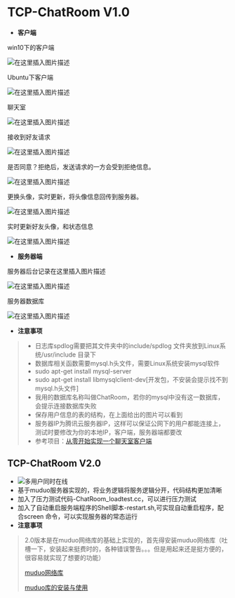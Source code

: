 # TCP-ChatRoom V1.0
 - **客户端**

 win10下的客户端

![在这里插入图片描述](https://img-blog.csdnimg.cn/20191022213925511.png)

Ubuntu下客户端

![在这里插入图片描述](https://img-blog.csdnimg.cn/20191022214033201.png)

聊天室

![在这里插入图片描述](https://img-blog.csdnimg.cn/20191022214506319.png?x-oss-process=image/watermark,type_ZmFuZ3poZW5naGVpdGk,shadow_10,text_aHR0cHM6Ly9ibG9nLmNzZG4ubmV0L3FxXzQzMzY1ODI1,size_16,color_FFFFFF,t_70)

接收到好友请求

![在这里插入图片描述](https://img-blog.csdnimg.cn/20191022214824916.png)

是否同意？拒绝后，发送请求的一方会受到拒绝信息。

![在这里插入图片描述](https://img-blog.csdnimg.cn/20191022214850469.png?x-oss-process=image/watermark,type_ZmFuZ3poZW5naGVpdGk,shadow_10,text_aHR0cHM6Ly9ibG9nLmNzZG4ubmV0L3FxXzQzMzY1ODI1,size_16,color_FFFFFF,t_70)

更换头像，实时更新，将头像信息回传到服务器。

![在这里插入图片描述](https://img-blog.csdnimg.cn/20191022215305872.png?x-oss-process=image/watermark,type_ZmFuZ3poZW5naGVpdGk,shadow_10,text_aHR0cHM6Ly9ibG9nLmNzZG4ubmV0L3FxXzQzMzY1ODI1,size_16,color_FFFFFF,t_70)

实时更新好友头像，和状态信息

![在这里插入图片描述](https://img-blog.csdnimg.cn/20191022215650713.png)

 - **服务器端**

 服务器后台记录在这里插入图片描述

 ![在这里插入图片描述](https://img-blog.csdnimg.cn/20191022214118311.png?x-oss-process=image/watermark,type_ZmFuZ3poZW5naGVpdGk,shadow_10,text_aHR0cHM6Ly9ibG9nLmNzZG4ubmV0L3FxXzQzMzY1ODI1,size_16,color_FFFFFF,t_70)

服务器数据库

![在这里插入图片描述](https://img-blog.csdnimg.cn/20191022214157655.png?x-oss-process=image/watermark,type_ZmFuZ3poZW5naGVpdGk,shadow_10,text_aHR0cHM6Ly9ibG9nLmNzZG4ubmV0L3FxXzQzMzY1ODI1,size_16,color_FFFFFF,t_70)

 - **注意事项**

> - 日志库spdlog需要把其文件夹中的include/spdlog 文件夹放到Linux系统/usr/include 目录下
>- 数据库相关函数需要mysql.h头文件，需要Linux系统安装mysql软件
> - sudo apt-get install mysql-server
>- sudo apt-get install libmysqlclient-dev[开发包，不安装会提示找不到mysql.h头文件]
> - 我用的数据库名称叫做ChatRoom，若你的mysql中没有这一数据库，会提示连接数据库失败
>- 保存用户信息的表的结构，在上面给出的图片可以看到
> - 服务器IP为腾讯云服务器IP，这样可以保证公网下的用户都能连接上，测试时要修改为你的本地IP，客户端，服务器端都要改
>- 参考项目：[从零开始实现一个聊天室客户端](https://github.com/liu-jianhao/chatRoom)

## TCP-ChatRoom V2.0

- ![多用户同时在线](https://img-blog.csdnimg.cn/20191222111142621.png?x-oss-process=image/watermark,type_ZmFuZ3poZW5naGVpdGk,shadow_10,text_aHR0cHM6Ly9ibG9nLmNzZG4ubmV0L3FxXzQzMzY1ODI1,size_16,color_FFFFFF,t_70)
- 基于muduo服务器实现的，将业务逻辑将服务逻辑分开，代码结构更加清晰
- 加入了压力测试代码-ChatRoom_loadtest.cc，可以进行压力测试
- 加入了自动重启服务端程序的Shell脚本-restart.sh,可实现自动重启程序，配合screen 命令，可以实现服务器的常态运行
- **注意事项**

> 2.0版本是在muduo网络库的基础上实现的，首先得安装muduo网络库（吐槽一下，安装起来挺费时的，各种错误警告。。。但是用起来还是挺方便的，很容易就实现了想要的功能）
>
> [muduo网络库](https://github.com/chenshuo/muduo)
>
> [muduo库的安装与使用](https://blog.csdn.net/qq_34256375/article/details/53734877)